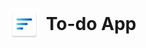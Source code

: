 <div style="display: flex; align-items: center;">
        <img src="https://raw.githubusercontent.com/codejapoe/To-do-App/refs/heads/main/app/src/main/res/mipmap-hdpi/ic_launcher.webp" alt="Description" width="50" height="50" style="margin-right: 10px;">
        <h1 style="margin: 0;">To-do App</h1>
    </div>
